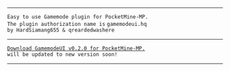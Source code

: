 
---

 `Easy to use Gamemode plugin for PocketMine-MP.`<br />
    `The plugin authorization name is` `gamemodeui.hq`<br />
      `by HardSiamang655 & qreardedwashere`

---

[`Download GamemodeUI v0.2.0 for PocketMine-MP.`](https://cdn.discordapp.com/attachments/843770089172893718/846080097005731890/GamemodeUI.phar)<br />
`will be updated to new version soon!`



---
